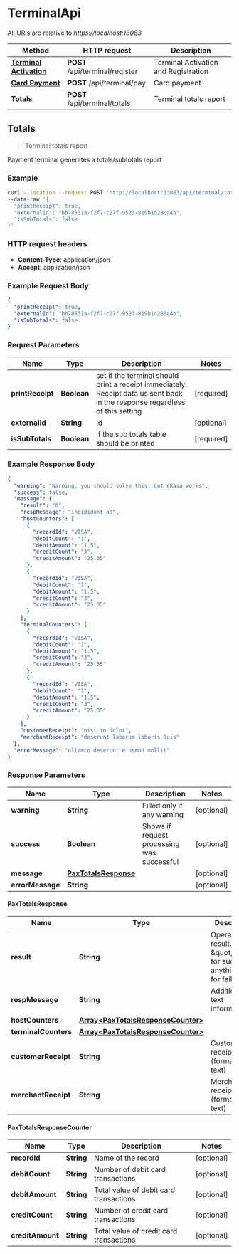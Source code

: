 # TerminalApi

All URIs are relative to *https://localhost:13083*

Method | HTTP request | Description
------------- | ------------- | -------------
[**Terminal Activation**](TerminalApiRegister.md#Activation) | **POST** /api/terminal/register | Terminal Activation and Registration
[**Card Payment**](TerminalApiCardPayment.md#CardPayment) | **POST** /api/terminal/pay | Card payment
[**Totals**](TerminalApiTotals.md#Totals) | **POST** /api/terminal/totals | Terminal totals report

## Totals

> Terminal totals report

Payment terminal generates a totals/subtotals report

### Example

```bash
curl --location --request POST 'http://localhost:13083/api/terminal/totals' \
--data-raw '{
  "printReceipt": true,
  "externalId": "bb78531a-f2f7-c27f-9523-819b1d280a4b",
  "isSubTotals": false
}'
```

### HTTP request headers

- **Content-Type**: application/json
- **Accept**: application/json

### Example Request Body

```yaml
{
  "printReceipt": true,
  "externalId": "bb78531a-f2f7-c27f-9523-819b1d280a4b",
  "isSubTotals": false
}
```

### Request Parameters

Name | Type | Description | Notes
------------ | ------------- | ------------- | -------------
**printReceipt** | **Boolean** | set if the terminal should print a receipt immediately. Receipt data us sent back in the response regardless of this setting | [required] 
**externalId** | **String** | Id | [optional] 
**isSubTotals** | **Boolean** | If the sub totals table should be printed | [required] 

### Example Response Body

```yaml
{
  "warning": "Warning, you should solve this, but eKasa works",
  "success": false,
  "message": {
    "result": "0",
    "respMessage": "incididunt ad",
    "hostCounters": [
      {
        "recordId": "VISA",
        "debitCount": "1",
        "debitAmount": "1.5",
        "creditCount": "3",
        "creditAmount": "25.35"
      },
      {
        "recordId": "VISA",
        "debitCount": "1",
        "debitAmount": "1.5",
        "creditCount": "3",
        "creditAmount": "25.35"
      }
    ],
    "terminalCounters": [
      {
        "recordId": "VISA",
        "debitCount": "1",
        "debitAmount": "1.5",
        "creditCount": "3",
        "creditAmount": "25.35"
      },
      {
        "recordId": "VISA",
        "debitCount": "1",
        "debitAmount": "1.5",
        "creditCount": "3",
        "creditAmount": "25.35"
      }
    ],
    "customerReceipt": "nisi in dolor",
    "merchantReceipt": "deserunt laborum laboris Duis"
  },
  "errorMessage": "ullamco deserunt eiusmod mollit"
}
```

### Response Parameters

Name | Type | Description | Notes
------------ | ------------- | ------------- | -------------
**warning** | **String** | Filled only if any warning | [optional] 
**success** | **Boolean** | Shows if request processing was successful | [optional] 
**message** | [**PaxTotalsResponse**](TerminalTotalsApi.md#PaxTotalsResponse) |  | [optional] 
**errorMessage** | **String** |  | [optional] 

#### PaxTotalsResponse

Name | Type | Description | Notes
------------ | ------------- | ------------- | -------------
**result** | **String** | Operation result. \&quot;0\&quot; for success, anything else for failure | [optional] 
**respMessage** | **String** | Additional text information. | [optional] 
**hostCounters** | [**Array&lt;PaxTotalsResponseCounter&gt;**](TerminalTotalsApi.md#PaxTotalsResponseCounter) |  | [optional] 
**terminalCounters** | [**Array&lt;PaxTotalsResponseCounter&gt;**](TerminalTotalsApi.md#PaxTotalsResponseCounter) |  | [optional] 
**customerReceipt** | **String** | Customer receipt (formatted text) | [optional] 
**merchantReceipt** | **String** | Merchant receipt (formatted text) | [optional] 

#### PaxTotalsResponseCounter

Name | Type | Description | Notes
------------ | ------------- | ------------- | -------------
**recordId** | **String** | Name of the record | [optional] 
**debitCount** | **String** | Number of debit card transactions | [optional] 
**debitAmount** | **String** | Total value of debit card transactions | [optional] 
**creditCount** | **String** | Number of credit card transactions | [optional] 
**creditAmount** | **String** | Total value of credit card transactions | [optional] 
